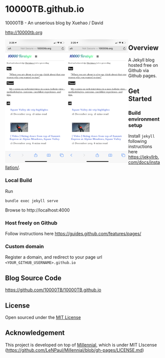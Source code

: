 # 10000TB.github.io

10000TB - An unserious blog by Xuehao / David

http://10000tb.org

<div style="width:100%; height:auto;">
<img src="https://github.com/10000TB/10000TB.github.io/blob/master/assets/img/10000tb_preview_mobile.png" data-canonical-src="https://github.com/10000TB/10000TB.github.io/blob/master/assets/img/10000tb_preview_mobile.png" width="200" height="400" style="position:relative; float:left;" />
<img src="https://github.com/10000TB/10000TB.github.io/blob/master/assets/img/10000tb_preview_mobile.png" data-canonical-src="https://github.com/10000TB/10000TB.github.io/blob/master/assets/img/10000tb_preview_mobile.png" width="200" height="400" style="position:relative; float:left;" />
</div>

## Overview

A Jekyll blog hosted free on Github via Github pages.

## Get Started

### Build environment setup

Install `jekyll` following instructions here https://jekyllrb.com/docs/installation/.

### Local Build

Run

```
bundle exec jekyll serve
```

Browse to http://localhost:4000

### Host freely on Github

Follow instructions here https://guides.github.com/features/pages/

### Custom domain

Register a domain, and redirect to your page url  `<YOUR_GITHUB_USERNAME>.github.io`

## Blog Source Code

https://github.com/10000TB/10000TB.github.io

## License

Open sourced under the [MIT License](https://github.com/10000TB/10000TB.github.io/blob/master/LICENSE.md)

## Acknowledgement


This project is developed on top of [Millennial](https://github.com/10000TB/10000TB.github.io/blob/master/UPSTREAM.README.md), which is under MIT LIscense (https://github.com/LeNPaul/Millennial/blob/gh-pages/LICENSE.md)
